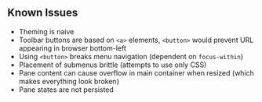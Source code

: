 ## Known Issues

- Theming is naive
- Toolbar buttons are based on `<a>` elements, `<button>` would prevent URL appearing in browser bottom-left
- Using `<button>` breaks menu navigation (dependent on `focus-within`)
- Placement of submenus brittle (attempts to use only CSS)
- Pane content can cause overflow in main container when resized (which makes everything look broken)
- Pane states are not persisted
